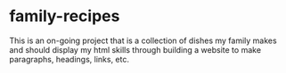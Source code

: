 # family-recipes
This is an on-going project that is a collection of dishes my family makes and should display my html skills through building a website
to make paragraphs, headings, links, etc. 
